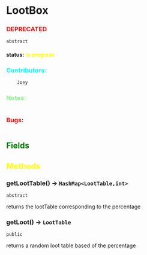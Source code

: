 # LootBox
### <span style="color:red;">DEPRECATED</span>

`abstract`

#### status: <span style="color:yellow;">In progress</span>
### <span style="color:cyan;">Contributors:</span>
<!--put your names here between the ``` if you worked on it, and put what you did-->
```diff
    Joey 
```
### <span style="color:lightgreen;">Notes:</span>
```diff

```
### <span style="color:red;">Bugs:</span>
```diff
```
## <span style="color:green;">Fields</span>


## <span style="color:yellow;">Methods</span>

### getLootTable() -> `HashMap<LootTable,int>`
`abstract`

returns the lootTable corresponding to the percentage

### getLoot() -> `LootTable`
`public`

returns a random loot table based of the percentage


